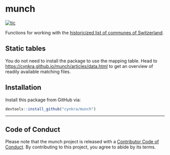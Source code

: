 # munch 

<!-- badges: start -->
[![tic](https://github.com/cynkra/munch/workflows/tic/badge.svg?branch=master)](https://github.com/cynkra/munch/actions)
<!-- badges: end -->

Functions for working with the [historicized list of communes of Switzerland](https://www.bfs.admin.ch/bfs/de/home/grundlagen/agvch/historisiertes-gemeindeverzeichnis.html).

## Static tables

You do not need to install the package to use the mapping table.
Head to <https://cynkra.github.io/munch/articles/data.html> to get an overview of readily available matching files.

## Installation

Install this package from GitHub via:

```r
devtools::install_github("cynkra/munch")
```

---

## Code of Conduct

Please note that the munch project is released with a [Contributor Code of Conduct](https://contributor-covenant.org/version/2/0/CODE_OF_CONDUCT.html). By contributing to this project, you agree to abide by its terms.
